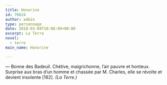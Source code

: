 ```yaml
---
title: Honorine
id: 76624
author: admin
type: personnage
date: 2010-03-09T10:08:09+00:00
excerpt: La Terre
novel:
  - terre
main_name: Honorine

---
```

— Bonne des Badeuil. Chétive, maigrichonne, l&rsquo;air pauvre et honteux. Surprise aux bras d&rsquo;un homme et chassée par M. Charles, elle se révolte et devient insolente [182]. _(La Terre.)_